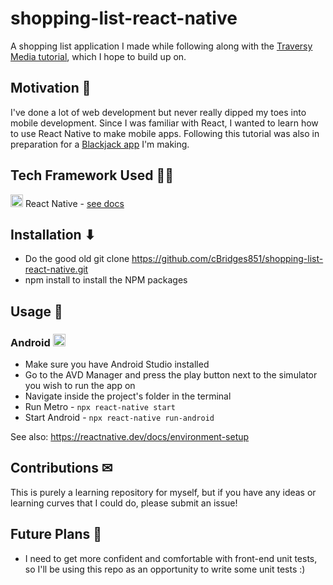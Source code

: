 # shopping-list-react-native
A shopping list application I made while following along with the [Traversy Media tutorial](https://www.youtube.com/watch?v=Hf4MJH0jDb4), which I hope to build up on.

## Motivation 💪
I've done a lot of web development but never really dipped my toes into mobile development. Since I was familiar with React, I wanted to learn how to use React Native to make mobile apps. Following this tutorial was also in preparation for a [Blackjack app](https://github.com/cBridges851/blackjack) I'm making. 

## Tech Framework Used 👩‍💻
<img src="https://miro.medium.com/max/400/1*mrOXGyIa3BlPK80peLmEbA.png" width="20"/> React Native - [see docs](https://reactnative.dev/)

## Installation ⬇
- Do the good old git clone https://github.com/cBridges851/shopping-list-react-native.git
- npm install to install the NPM packages

## Usage 📱
### Android <img src="https://cdn1.iconfinder.com/data/icons/logotypes/32/android-512.png" width="20"/>
- Make sure you have Android Studio installed
- Go to the AVD Manager and press the play button next to the simulator you wish to run the app on
- Navigate inside the project's folder in the terminal
- Run Metro - `npx react-native start`
- Start Android - `npx react-native run-android`

See also: https://reactnative.dev/docs/environment-setup

## Contributions ✉
This is purely a learning repository for myself, but if you have any ideas or learning curves that I could do, please submit an issue!

## Future Plans 💭
- I need to get more confident and comfortable with front-end unit tests, so I'll be using this repo as an opportunity to write some unit tests :)
